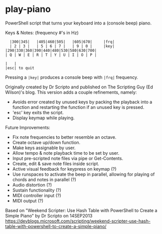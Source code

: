 # play-piano
PowerShell script that turns your keyboard into a (console beep) piano.

Keys & Notes: (frequency #'s in Hz)
```
  |300|345|   |405|460|505|   |605|670|     |frq|
  | 2 | 3 |   | 5 | 6 | 7 |   | 9 | 0 |     |key|
|290|330|360|390|440|480|530|580|630|700|
| Q | W | E | R | T | Y | U | I | O | P |

|   |
|esc| to quit
```
Pressing a `|key|` produces a console beep with `|frq|` frequency.

Originally created by Dr Scripto and published on The Scripting Guy (Ed Wilson)'s blog.
This version adds a couple refinements, namely:

* Avoids error created by unused keys by packing the playback into a function and restarting the function if an unused key is pressed.
* 'esc' key exits the script.
* Display keymap while playing.

Future Improvements:
* Fix note frequencies to better resemble an octave.
* Create octave up/down function.
* Make keys assignable by user.
* Allow tempo & note playback time to be set by user.
* Input pre-scripted note files via pipe or Get-Contents.
* Create, edit & save note files inside script.
* Active visual feedback for keypress on keymap (?)
* Use runspaces to activate the beep in parallel, allowing for playing of chords and notes in parallel (?)
* Audio distortion (?)
* Sustain functionality (?)
* MIDI controller input (?)
* MIDI output (?)

Based on "Weekend Scripter: Use Hash Table with PowerShell to Create a Simple Piano" by Dr Scripto on 14SEP2013
https://devblogs.microsoft.com/scripting/weekend-scripter-use-hash-table-with-powershell-to-create-a-simple-piano/
